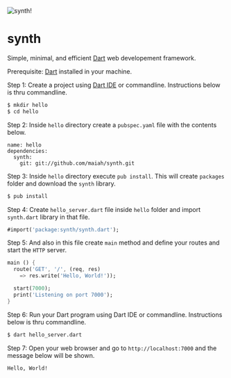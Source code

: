 ![synth!](http://kabiscube.deviantart.com/art/Synth-Robot-Boy-187145251)

synth
=====

Simple, minimal, and efficient [Dart](http://dartlang.org) web developement framework.

Prerequisite: [Dart](http://www.dartlang.org/downloads.html) installed in your machine.

Step 1: Create a project using [Dart IDE](http://www.dartlang.org/docs/editor/) or commandline. Instructions below is thru commandline.
```sh
$ mkdir hello
$ cd hello
```

Step 2: Inside `hello` directory create a `pubspec.yaml` file with the contents below.
```
name: hello
dependencies:
  synth:
    git: git://github.com/maiah/synth.git
```

Step 3: Inside `hello` directory execute `pub install`. This will create `packages` folder and download the `synth` library.
```sh
$ pub install
```

Step 4: Create `hello_server.dart` file inside `hello` folder and import `synth.dart` library in that file.
```dart
#import('package:synth/synth.dart');
```

Step 5: And also in this file create `main` method and define your routes and start the `HTTP` server.
```dart
main () {
  route('GET', '/', (req, res)
    => res.write('Hello, World!'));

  start(7000);
  print('Listening on port 7000');
}
```

Step 6: Run your Dart program using Dart IDE or commandline. Instructions below is thru commandline.
```sh
$ dart hello_server.dart
```

Step 7: Open your web browser and go to `http://localhost:7000` and the message below will be shown.
```
Hello, World!
```